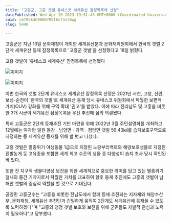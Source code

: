 ```yaml
---
title: "고흥군, 고흥 갯벌 유네스코 세계유산 잠정목록에 선정"
datePublished: Wed Apr 19 2023 19:51:43 GMT+0000 (Coordinated Universal Time)
cuid: cm705k4n9000709l6c7nx76wg
slug: 5440

---
```



고흥군은 지난 13일 문화재청이 개최한 세계유산분과 문화재위원회에서 한국의 갯벌 2단계 세계유산 등재 잠정목록으로 '고흥군 갯벌'을 선정했다고 18일 밝혔다.

고흥 갯벌이 '유네스코 세계유산' 잠정목록에 선정됐다

![이미지](https://cdn.hashnode.com/res/hashnode/image/upload/v1739258419997/1945592b-253b-4f37-acdb-c2e56d71c725.jpeg)

![이미지](https://cdn.hashnode.com/res/hashnode/image/upload/v1739258422074/92c02072-cd51-4659-b772-62df85dd02bd.jpeg)

이번 한국의 갯벌 2단계 유네스코 세계유산 잠정목록 선정은 2021년 서천, 고창, 신안, 보성-순천이 '한국의 갯벌'로 세계유산 등재 당시 유네스코 위원회에서 탁월한 보편적 가치(OUV) 강화를 위해 구역 확대 '권고'를 받았다. 이에 따라 전라남도 및 고흥을 비롯한 3개 시군이 세계유산 잠정목록을 우선 추진해 심의 의결됐다.

특히 고흥군은 2단계 등재추진 기반 마련을 위해 2022년 3월 주민설명회를 개최하고 12월에는 여자만 일원 동강ㆍ남양면ㆍ과역ㆍ점암면 갯벌 59.43㎢를 습지보호구역으로 지정하는 등 세계유산 등재를 위해 발 벗고 나섰다.

고흥 갯벌은 멸종위기 야생동물 1급으로 지정된 노랑부리백로와 해양보호생물로 지정된 흰발농게 등 고유종을 포함한 세계 최고 수준의 생물 종 다양성이 습지 조사 당시 확인된 바 있다.

또한 전 지구적 생물다양성 보전을 위한 세계적으로 중요한 의미를 담고 있는 멸종위기 철새의 중간 기착지로서 탁월한 가치를 대표하여 향후 등재 추진에도 고흥의 갯벌이 남해안 갯벌의 중심적 역할을 할 것으로 기대된다.

공영민 고흥군수는 "고흥을 비롯한 전남도에서 함께 등재 추진되는 지자체와 해양수산부, 문화재청, 세계유산 추진단과 긴밀하게 움직여 2단계도 세계유산에 등재될 수 있도록 노력하겠다"며 "고흥의 청정 갯벌 보호와 보전을 위해 군민들도 자발적 관심과 노력이 필요하다"고 당부했다.